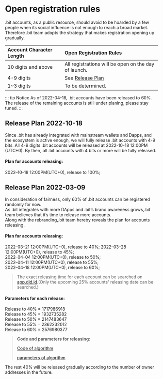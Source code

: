 # Open registration rules

.bit accounts, as a public resource, should avoid to be hoarded by a few people when its social influence is not enough to reach a broad market. Therefore .bit team adopts the strategy that makes registration opening up gradually.

| Account Character Length | Open Registration Rules                              |
| :----------------------- |:-----------------------------------------------------|
| 10 digits and above      | All registrations will be open on the day of launch. |
| 4-9 digits               | See [Release Plan](#release-plan)                    |
| 1~3 digits               | To be determined.                                    |

::: tip Notice 
As of 2022-04-18, .bit accounts have been released to 60%. The release of the remaining accounts is still under planing, please stay tuned. 
:::

## Release Plan 2022-10-18
Since .bit has already integrated with mainstream wallets and Dapps, and the ecosystem is active enough, we will fully release .bit accounts with 4-9 bits.
All 4-9 digits .bit accounts will be released at 2022-10-18 12:00PM (UTC+0).
By then, all .bit accounts with 4 bits or more will be fully released.

#### Plan for accounts releasing:
2022–10-18 12:00PM(UTC+0), release to 100%;

## Release Plan 2022-03-09
In consideration of fairness, only 60% of .bit accounts can be registered randomly for now.  
As .bit integrates with more DApps and .bit’s brand awareness grows,.bit team believes that it’s time to release more accounts.   
Along with the rebranding,.bit team hereby reveals the plan for accounts releasing.

#### Plan for accounts releasing:
2022–03–21 12:00PM(UTC+0), release to 40%;
2022–03–28 12:00PM(UTC+0), release to 45%;  
2022–04–04 12:00PM(UTC+0), release to 50%;  
2022–04–11 12:00PM(UTC+0), release to 55%;  
2022–04–18 12:00PM(UTC+0), release to 60%;

> The exact releasing time for each account can be searched on [app.did.id](https://app.did.id).(Only the upcoming 25% accounts' releasing date can be searched.)

#### Parameters for each release:
Release to 40% = 1717986918  
Release to 45% = 1932735282  
Release to 50% = 2147483647  
Release to 55% = 2362232012  
Release to 60% = 2576980377  

> **Code and parameters for releasing:**
>
> [Code of algorithm](https://github.com/dotbitHQ/das-contracts/blob/7717330047772f51855d79bd67b77dede34d0bf8/contracts/pre-account-cell-type/src/entry.rs#L597-L630)
> 
> [parameters of algorithm](https://github.com/dotbitHQ/das-contracts/blob/7717330047772f51855d79bd67b77dede34d0bf8/contracts/pre-account-cell-type/src/entry.rs#L607)

The rest 40% will be released gradually according to the number of owner addresses in the future.



